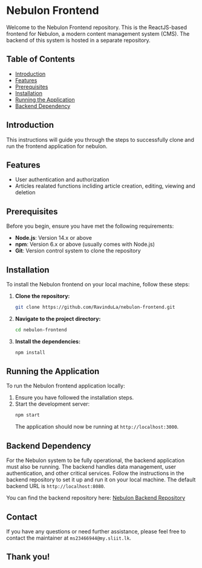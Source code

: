 # Nebulon Frontend

Welcome to the Nebulon Frontend repository. This is the ReactJS-based frontend for Nebulon, a modern content management system (CMS).  The backend of this system is hosted in a separate repository.

## Table of Contents
- [Introduction](#introduction)
- [Features](#features)
- [Prerequisites](#prerequisites)
- [Installation](#installation)
- [Running the Application](#running-the-application)
- [Backend Dependency](#backend-dependency)

## Introduction
This instructions will guide you through the steps to successfully clone and run the frontend application for nebulon.

## Features

- User authentication and authorization
- Articles realated functions incliding article creation, editing, viewing and deletion

## Prerequisites
Before you begin, ensure you have met the following requirements:
- **Node.js**: Version 14.x or above
- **npm**: Version 6.x or above (usually comes with Node.js)
- **Git**: Version control system to clone the repository

## Installation
To install the Nebulon frontend on your local machine, follow these steps:

1. **Clone the repository:**
   ```bash
   git clone https://github.com/RavinduLa/nebulon-frontend.git
   ```

2. **Navigate to the project directory:**
   ```bash
   cd nebulon-frontend
   ```

3. **Install the dependencies:**
   ```bash
   npm install
   ```

## Running the Application
To run the Nebulon frontend application locally:

1. Ensure you have followed the installation steps.
2. Start the development server:
   ```bash
   npm start
   ```
   The application should now be running at `http://localhost:3000`.

## Backend Dependency
For the Nebulon system to be fully operational, the backend application must also be running. The backend handles data management, user authentication, and other critical services. Follow the instructions in the backend repository to set it up and run it on your local machine. The default backend URL is `http://localhost:8080`.

You can find the backend repository here: [Nebulon Backend Repository](https://github.com/RavinduLa/nebulon-backend)

## Contact
If you have any questions or need further assistance, please feel free to contact the maintainer at `ms23466944@my.sliit.lk`.

## Thank you!
